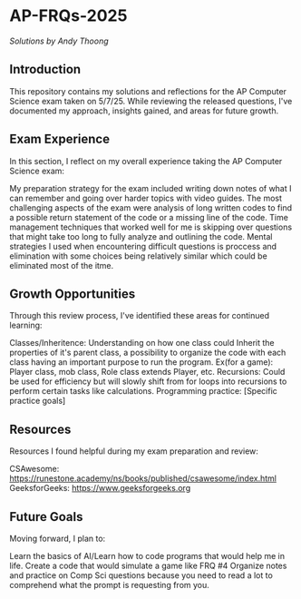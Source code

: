 # AP-FRQs-2025
_Solutions by Andy Thoong_
## Introduction
This repository contains my solutions and reflections for the AP Computer Science exam taken on 5/7/25. While reviewing the released questions, I've documented my approach, insights gained, and areas for future growth.

## Exam Experience
In this section, I reflect on my overall experience taking the AP Computer Science exam:

My preparation strategy for the exam included writing down notes of what I can remember and going over harder topics with video guides.
The most challenging aspects of the exam were analysis of long written codes to find a possible return statement of the code or a missing line of the code.
Time management techniques that worked well for me is skipping over questions that might take too long to fully analyze and outlining the code.
Mental strategies I used when encountering difficult questions is proccess and elimination with some choices being relatively similar which could be eliminated most of the itme.
## Growth Opportunities
Through this review process, I've identified these areas for continued learning:

Classes/Inheritence: Understanding on how one class could Inherit the properties of it's parent class, a possibility to organize the code with each class having an important purpose to run the program. Ex(for a game): Player class, mob class, Role class extends Player, etc.
Recursions: Could be used for efficiency but will slowly shift from for loops into recursions to perform certain tasks like calculations.
Programming practice: [Specific practice goals]
## Resources
Resources I found helpful during my exam preparation and review:

CSAwesome: https://runestone.academy/ns/books/published/csawesome/index.html
GeeksforGeeks: https://www.geeksforgeeks.org
## Future Goals
Moving forward, I plan to:

Learn the basics of AI/Learn how to code programs that would help me in life.
Create a code that would simulate a game like FRQ #4
Organize notes and practice on Comp Sci questions because you need to read a lot to comprehend what the prompt is requesting from you.


